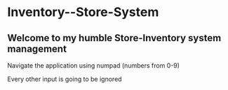 # Inventory--Store-System

## Welcome to my humble Store-Inventory system management

Navigate the application using numpad (numbers from 0-9)

Every other input is going to be ignored
